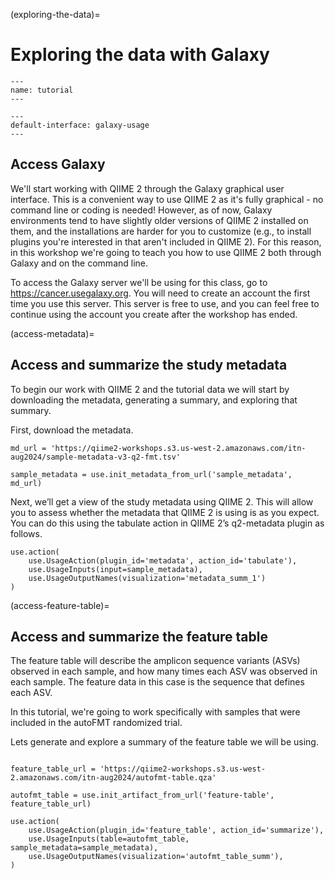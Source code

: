 (exploring-the-data)=
# Exploring the data with Galaxy

```{usage-scope}
---
name: tutorial
---
```

```{usage-selector}
---
default-interface: galaxy-usage
---
```

## Access Galaxy

We'll start working with QIIME 2 through the Galaxy graphical user interface.
This is a convenient way to use QIIME 2 as it's fully graphical - no command line or coding is needed!
However, as of now, Galaxy environments tend to have slightly older versions of QIIME 2 installed on them, and the installations are harder for you to customize (e.g., to install plugins you're interested in that aren't included in QIIME 2).
For this reason, in this workshop we're going to teach you how to use QIIME 2 both through Galaxy and on the command line.

To access the Galaxy server we'll be using for this class, go to https://cancer.usegalaxy.org.
You will need to create an account the first time you use this server.
This server is free to use, and you can feel free to continue using the account you create after the workshop has ended.

(access-metadata)=
## Access and summarize the study metadata

To begin our work with QIIME 2 and the tutorial data we will
start by downloading the metadata, generating a summary, and exploring
that summary.

First, download the metadata.

```{usage}
md_url = 'https://qiime2-workshops.s3.us-west-2.amazonaws.com/itn-aug2024/sample-metadata-v3-q2-fmt.tsv'

sample_metadata = use.init_metadata_from_url('sample_metadata', md_url)
```

Next, we’ll get a view of the study metadata using QIIME 2. This will allow you to assess whether the metadata that QIIME 2 is using is as you expect. You can do this using the tabulate action in QIIME 2’s q2-metadata plugin as follows.

```{usage}
use.action(
    use.UsageAction(plugin_id='metadata', action_id='tabulate'),
    use.UsageInputs(input=sample_metadata),
    use.UsageOutputNames(visualization='metadata_summ_1')
)
```

(access-feature-table)=
## Access and summarize the feature table

The feature table will describe the amplicon sequence variants (ASVs) observed in each sample, and how many times each ASV was observed in each sample. The feature data in this case is the sequence that defines each ASV.

In this tutorial, we're going to work specifically with samples that were
included in the autoFMT randomized trial.

Lets generate and explore a summary of the feature table we will be using.

```{usage}

feature_table_url = 'https://qiime2-workshops.s3.us-west-2.amazonaws.com/itn-aug2024/autofmt-table.qza'

autofmt_table = use.init_artifact_from_url('feature-table', feature_table_url)
```

```{usage}
use.action(
    use.UsageAction(plugin_id='feature_table', action_id='summarize'),
    use.UsageInputs(table=autofmt_table, sample_metadata=sample_metadata),
    use.UsageOutputNames(visualization='autofmt_table_summ'),
)
```
